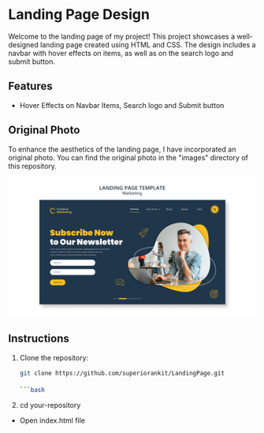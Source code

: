 # Landing Page Design

Welcome to the landing page of my project! This project showcases a well-designed landing page created using HTML and CSS. The design includes a navbar with hover effects on items, as well as on the search logo and submit button.

## Features

- Hover Effects on Navbar Items, Search logo and Submit button


## Original Photo

To enhance the aesthetics of the landing page, I have incorporated an original photo. You can find the original photo in the "images" directory of this repository.

![Original Photo](./original-image/Original-Image.jpg)


## Instructions

1. Clone the repository:

   ```bash
   git clone https://github.com/superiorankit/LandingPage.git

   ```bash
2. cd your-repository

- Open index.html file
